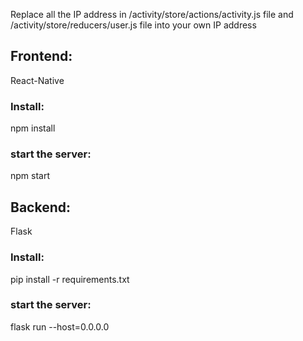 Replace all the IP address in /activity/store/actions/activity.js file and /activity/store/reducers/user.js file into your own IP address

## Frontend: 
React-Native
### Install:
npm install
### start the server:
npm start



## Backend:
Flask
### Install:
pip install -r requirements.txt
### start the server:
flask run --host=0.0.0.0
